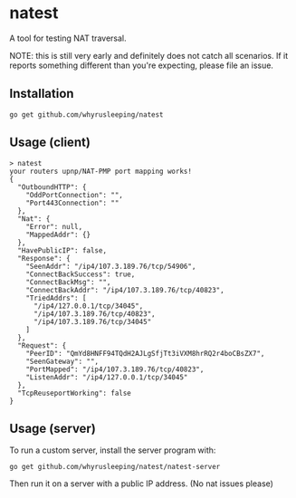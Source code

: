 # natest
A tool for testing NAT traversal.

NOTE: this is still very early and definitely does not catch all scenarios. If
it reports something different than you're expecting, please file an issue.

## Installation
```
go get github.com/whyrusleeping/natest
```

## Usage (client)
```
> natest
your routers upnp/NAT-PMP port mapping works!
{
  "OutboundHTTP": {
    "OddPortConnection": "",
    "Port443Connection": ""
  },
  "Nat": {
    "Error": null,
    "MappedAddr": {}
  },
  "HavePublicIP": false,
  "Response": {
    "SeenAddr": "/ip4/107.3.189.76/tcp/54906",
    "ConnectBackSuccess": true,
    "ConnectBackMsg": "",
    "ConnectBackAddr": "/ip4/107.3.189.76/tcp/40823",
    "TriedAddrs": [
      "/ip4/127.0.0.1/tcp/34045",
      "/ip4/107.3.189.76/tcp/40823",
      "/ip4/107.3.189.76/tcp/34045"
    ]
  },
  "Request": {
    "PeerID": "QmYd8HNFF94TQdH2AJLgSfjTt3iVXM8hrRQ2r4boCBsZX7",
    "SeenGateway": "",
    "PortMapped": "/ip4/107.3.189.76/tcp/40823",
    "ListenAddr": "/ip4/127.0.0.1/tcp/34045"
  },
  "TcpReuseportWorking": false
}
```


## Usage (server)
To run a custom server, install the server program with:
```
go get github.com/whyrusleeping/natest/natest-server
```

Then run it on a server with a public IP address. (No nat issues please)
